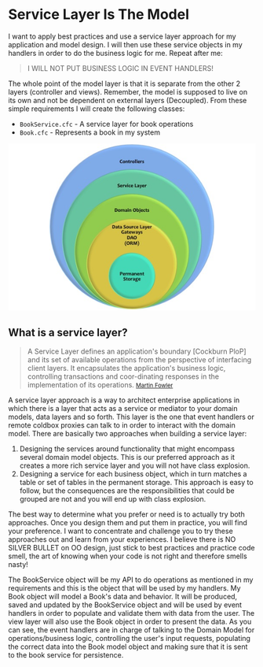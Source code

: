 # Service Layer Is The Model

I want to apply best practices and use a service layer approach for my application and model design. I will then use these service objects in my handlers in order to do the business logic for me. Repeat after me: 

> I WILL NOT PUT BUSINESS LOGIC IN EVENT HANDLERS!

The whole point of the model layer is that it is separate from the other 2 layers (controller and views). Remember, the model is supposed to live on its own and not be dependent on external layers (Decoupled). From these simple requirements I will create the following classes:

* `BookService.cfc` - A service layer for book operations
* `Book.cfc` - Represents a book in my system

![](../../images/ServiceLayers.jpg)

## What is a service layer?

> A Service Layer defines an application's boundary [Cockburn PloP] and its set of available operations from the perspective of interfacing client layers. It encapsulates the application's business logic, controlling transactions and coor-dinating responses in the implementation of its operations. 
<small>[Martin Fowler](http://martinfowler.com/eaaCatalog/serviceLayer.html)</small>

A service layer approach is a way to architect enterprise applications in which there is a layer that acts as a service or mediator to your domain models, data layers and so forth. This layer is the one that event handlers or remote coldbox proxies can talk to in order to interact with the domain model. There are basically two approaches when building a service layer:

1. Designing the services around functionality that might encompass several domain model objects. This is our preferred approach as it creates a more rich service layer and you will not have class explosion.
2. Designing a service for each business object, which in turn matches a table or set of tables in the permanent storage. This approach is easy to follow, but the consequences are the responsibilities that could be grouped are not and you will end up with class explosion.

The best way to determine what you prefer or need is to actually try both approaches. Once you design them and put them in practice, you will find your preference. I want to concentrate and challenge you to try these approaches out and learn from your experiences. I believe there is NO SILVER BULLET on OO design, just stick to best practices and practice code smell, the art of knowing when your code is not right and therefore smells nasty!

The BookService object will be my API to do operations as mentioned in my requirements and this is the object that will be used by my handlers. My Book object will model a Book's data and behavior. It will be produced, saved and updated by the BookService object and will be used by event handlers in order to populate and validate them with data from the user. The view layer will also use the Book object in order to present the data. As you can see, the event handlers are in charge of talking to the Domain Model for operations/business logic, controlling the user's input requests, populating the correct data into the Book model object and making sure that it is sent to the book service for persistence.

